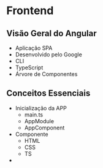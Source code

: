 # Frontend

## Visão Geral do Angular

- Aplicação SPA
- Desenvolvido pelo Google
- CLI
- TypeScript
- Árvore de Componentes

## Conceitos Essenciais

- Inicialização da APP
  - main.ts
  - AppModule
  - AppComponent
- Componente
  - HTML
  - CSS
  - TS
- 